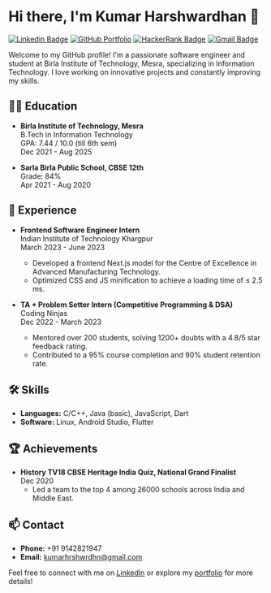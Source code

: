 <!----

- 👋 Hi, I’m @harshwardhan5
- 👀 I’m interested in ...
- 🌱 I’m currently learning ...
- 💞️ I’m looking to collaborate on ...
- 📫 How to reach me ...
- 😄 Pronouns: ...
- ⚡ Fun fact: ...
 --->
<!---
harshwardhan5/harshwardhan5 is a ✨ special ✨ repository because its `README.md` (this file) appears on your GitHub profile.
You can click the Preview link to take a look at your changes.
--->

# Hi there, I'm Kumar Harshwardhan 👋

[![Linkedin Badge](https://img.shields.io/badge/-kumar--hrshwrdhn-blue?style=flat-square&logo=Linkedin&logoColor=white&link=https://www.linkedin.com/in/kumar-hrshwrdhn)](https://www.linkedin.com/in/kumar-hrshwrdhn)
[![GitHub Portfolio](https://img.shields.io/badge/-Portfolio-000?style=flat-square&logo=github&logoColor=white&link=http://portfolio.github.io)](https://kumarharshwardhan.vercel.app/)
[![HackerRank Badge](https://img.shields.io/badge/-harshcuber-brightgreen?style=flat-square&logo=hackerrank&logoColor=white&link=https://hackerrank.com/profile/harshcuber)](https://hackerrank.com/profile/harshcuber)
[![Gmail Badge](https://img.shields.io/badge/-kumarhrshwrdhn@gmail.com-c14438?style=flat-square&logo=Gmail&logoColor=white&link=mailto:kumarhrshwrdhn@gmail.com)](mailto:kumarhrshwrdhn@gmail.com)

Welcome to my GitHub profile! I'm a passionate software engineer and student at Birla Institute of Technology, Mesra, specializing in Information Technology. 
I love working on innovative projects and constantly improving my skills.

## 👨‍🎓 Education
- **Birla Institute of Technology, Mesra**  
  B.Tech in Information Technology  
  GPA: 7.44 / 10.0 (till 6th sem)  
  Dec 2021 - Aug 2025

- **Sarla Birla Public School, CBSE 12th**  
  Grade: 84%  
  Apr 2021 - Aug 2020

## 💼 Experience
- **Frontend Software Engineer Intern**  
  Indian Institute of Technology Khargpur  
  March 2023 - June 2023  
  - Developed a frontend Next.js model for the Centre of Excellence in Advanced Manufacturing Technology.
  - Optimized CSS and JS minification to achieve a loading time of ≤ 2.5 ms.

- **TA + Problem Setter Intern (Competitive Programming & DSA)**  
  Coding Ninjas  
  Dec 2022 - March 2023  
  - Mentored over 200 students, solving 1200+ doubts with a 4.8/5 star feedback rating.
  - Contributed to a 95% course completion and 90% student retention rate.

## 🛠️ Skills
- **Languages:** C/C++, Java (basic), JavaScript, Dart
- **Software:** Linux, Android Studio, Flutter

## 🏆 Achievements
- **History TV18 CBSE Heritage India Quiz, National Grand Finalist**  
  Dec 2020  
  - Led a team to the top 4 among 26000 schools across India and Middle East.

## 📫 Contact
- **Phone:** +91 9142821947
- **Email:** [kumarhrshwrdhn@gmail.com](mailto:kumarhrshwrdhn@gmail.com)

Feel free to connect with me on [LinkedIn](https://www.linkedin.com/in/kumar-hrshwrdhn) or explore my [portfolio](http://portfolio.github.io) for more details!
